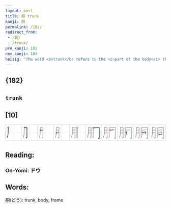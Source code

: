 ```yaml
---
layout: post
title: 胴 trunk
kanji: 胴
permalink: /182/
redirect_from:
 - /胴/
 - /trunk/
pre_kanji: 181
nex_kanji: 183
heisig: "The word <b>trunk</b> refers to the <i>part of the body</i> that is left when you have "<b>truncated</b>" all the limbs. I can hardly think of any reason for doing so, unless one were lumberjacking corpses and needed to have them all properly pruned and made the <i>same</i> so they could be floated downstream without causing a <i>body</i>-jam."
---
```


## {182}

## `trunk`

## [10]

<div class="stroke"><img src="../images/E883B4.png" /></div>

## Reading:

### On-Yomi: ドウ

## Words:

胴(どう): trunk, body, frame
